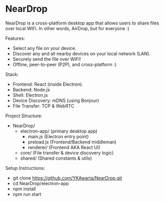 # NearDrop

NearDrop is a cross-platform desktop app that allows users to share files over local WiFi. In other words, AirDrop, but for everyone :)

Features:
 - Select any file on your device.
 - Discover any and all nearby devices on your local network (LAN).
 - Securely send the file over WiFI!
 - Offline, peer-to-peer (P2P), and cross-platform :)

Stack:
 - Frontend: React (inside Electron).
 - Backend: Node.js
 - Shell: Electron.js
 - Device Discovery: mDNS (using Bonjour)
 - File Transfer: TCP & WebRTC

Project Structure:
 - NearDrop/
   - electron-app/ (primary desktop app)
       - main.js (Electron entry point)
       - preload.js (Frontend/Backend middleman)
       - renderer/ (Frontend AKA React UI)
   - core/ (File transfer & device discovery logic)
   - shared/ (Shared constants & utils)
  

Setup Instructions:
- git clone https://github.com/YKAwarta/NearDrop.git
- cd NearDrop/electron-app
- npm install
- npm run start
